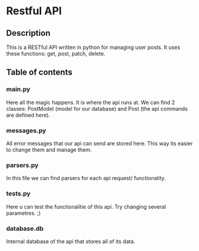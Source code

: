 # Restful API
##  Description
This is a RESTful API written in python for managing user posts. It uses these functions: get, post, patch, delete.
## Table of contents
### main.py
Here all the magic happens. It is where the api runs at. We can find 2 classes: PostModel (model for our database) and Post (the api commands are defined here).
### messages.py
All error messages that our api can send are stored here. This way its easier to change them and manage them.
### parsers.py
In this file we can find parsers for each api request/ functionality.
### tests.py
Here u can test the functionalitie of this api. Try changing several parametres. ;)
### database.db
Internal database of the api that stores all of its data.
